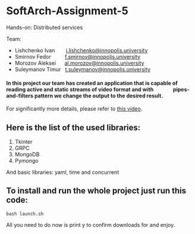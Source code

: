 # SoftArch-Assignment-5
Hands-on: Distributed services

Team: 
- Lishchenko Ivan &ensp; &ensp; &nbsp;i.lishchenko@innopolis.university
- Smirnov Fedor &ensp; &ensp; &nbsp; &nbsp;f.smirnov@innopolis.university
- Morozov Aleksei &nbsp; &nbsp; &nbsp;al.morozov@innopolis.university
- Suleymanov Timur &nbsp; t.suleymanov@innopolis.university

#### In this project our team has created an application that is capable of reading active and static streams of video format and with &ensp;&ensp;&ensp;&ensp;&ensp;&ensp;&ensp;pipes-and-filters pattern we change the output to the desired result.
For significantly more details, please refer to [this video](https://drive.google.com/file/d/1F_1-SlP0gbZVAPWjwZR_o8tx0nQBwQrM/view?usp=sharing).

## Here is the list of the used libraries:
1. Tkinter
2. GRPC
3. MongoDB
4. Pymongo

  And basic libraries: yaml, time and concurrent

## To install and run the whole project just run this code:
```
bash launch.sh
```

All you need to do now is print y to confirm downloads for and enjoy.
